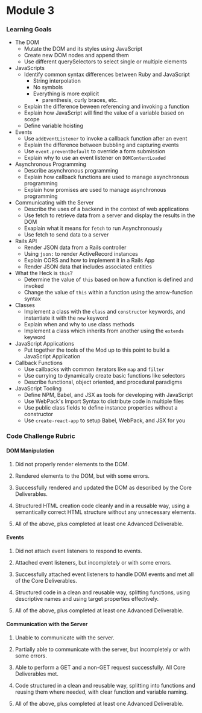 # Module 3

### Learning Goals

- The DOM
  - Mutate the DOM and its styles using JavaScript
  - Create new DOM nodes and append them
  - Use different querySelectors to select single or multiple elements
- JavaScripts
  - Identify common syntax differences between Ruby and JavaScript
    - String interpolation
    - No symbols
    - Everything is more explicit
      - parenthesis, curly braces, etc.
  - Explain the difference beween referencing and invoking a function
  - Explain how JavaScript will find the value of a variable based on scope
  - Define variable hoisting
- Events
  - Use `addEventListener` to invoke a callback function after an event
  - Explain the difference between bubbling and capturing events
  - Use `event.preventDefault` to override a form submission
  - Explain why to use an event listener on `DOMContentLoaded`
- Asynchronous Programming
  - Describe asynchronous programming
  - Explain how callback functions are used to manage asynchronous programming
  - Explain how promises are used to manage asynchronous programming
- Communicating with the Server
  - Describe the uses of a backend in the context of web applications
  - Use fetch to retrieve data from a server and display the results in the DOM
  - Exaplain what it means for `fetch` to run Asynchronously
  - Use fetch to send data to a server
- Rails API
  - Render JSON data from a Rails controller
  - Using `json:` to render ActiveRecord instances
  - Explain CORS and how to implement it in a Rails App
  - Render JSON data that includes associated entities
- What the Heck is `this`?
  - Determine the value of `this` based on how a function is defined and invoked
  - Change the value of `this` within a function using the arrow-function syntax
- Classes
  - Implement a class with the `class` and `constructor` keywords, and instantiate it with the `new` keyword
  - Explain when and why to use class methods
  - Implement a class which inherits from another using the `extends` keyword
- JavaScript Applications
  - Put together the tools of the Mod up to this point to build a JavaScript Application
- Callback Functions
  - Use callbacks with common iterators like `map` and `filter`
  - Use currying to dynamically create basic functions like selectors
  - Describe functional, object oriented, and procedural paradigms
- JavaScript Tooling
  - Define NPM, Babel, and JSX as tools for developing with JavaScript
  - Use WebPack's Import Syntax to distribute code in multiple files
  - Use public class fields to define instance properties without a constructor
  - Use `create-react-app` to setup Babel, WebPack, and JSX for you


### Code Challenge Rubric

#### DOM Manipulation

1. Did not properly render elements to the DOM.

2. Rendered elements to the DOM, but with some errors.

3. Successfully rendered and updated the DOM as described by the Core Deliverables.

4. Structured HTML creation code cleanly and in a reusable way, using a semantically correct HTML structure without any unnecessary elements.

5. All of the above, plus completed at least one Advanced Deliverable.

#### Events

1. Did not attach event listeners to respond to events.

2. Attached event listeners, but incompletely or with some errors.

3. Successfully attached event listeners to handle DOM events and met all of the Core Deliverables.

4. Structured code in a clean and reusable way, splitting functions, using descriptive names and using target properties effectively.

5. All of the above, plus completed at least one Advanced Deliverable.

#### Communication with the Server

1. Unable to communicate with the server.

2. Partially able to communicate with the server, but incompletely or with some errors.

3. Able to perform a GET and a non-GET request successfully. All Core Deliverables met.

4. Code structured in a clean and reusable way, splitting into functions and reusing them where needed, with clear function and variable naming.

5. All of the above, plus completed at least one Advanced Deliverable.
